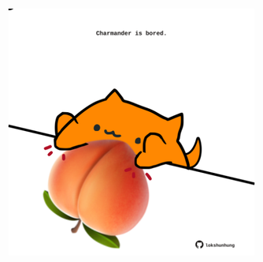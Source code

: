 <!-- built at 29/11/2023, 13:02:50 UTC -->
<p align="center">
  <img width="500" height="500" src="./ReadmeImage.svg">
</p>
